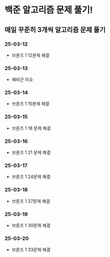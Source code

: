 # 백준 알고리즘 문제 풀기!

## 매일 꾸준히 3개씩 알고리즘 문제 풀기

### 25-03-12

- 브론즈 1 12문제 해결

### 25-03-13
- 예비군 이슈

### 25-03-14
- 브론즈 1 15문제 해결

### 25-03-15
- 브론즈 1 18 문제 해결

### 25-03-16
- 브론즈 1 21 문제 해결

### 25-03-17
- 브론즈 1 24문제 해결

### 25-03-18
- 브론즈 1 27문제 해결

### 25-03-19
- 브론즈 1 30문제 해결

### 25-03-20
- 브론즈 1 33문제 해결